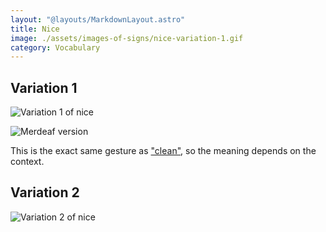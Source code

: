 ```yaml
---
layout: "@layouts/MarkdownLayout.astro"
title: Nice
image: ./assets/images-of-signs/nice-variation-1.gif
category: Vocabulary
---
```


## Variation 1

![Variation 1 of nice](@signs/nice-variation-1.gif)

![Merdeaf version](@signs/merdeaf-nice-variation-1.png)

This is the exact same gesture as ["clean"](./clean),
so the meaning depends on the context.

## Variation 2

![Variation 2 of nice](@signs/nice-variation-2.gif)
